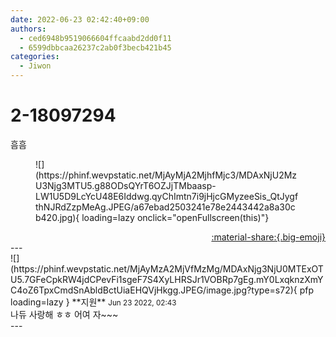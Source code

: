 ```yaml
---
date: 2022-06-23 02:42:40+09:00
authors:
  - ced6948b9519066604ffcaabd2dd0f11
  - 6599dbbcaa26237c2ab0f3becb421b45
categories:
  - Jiwon
---
```


# 2-18097294

<div class="post-container" markdown="1">
<div class="content-container md-sidebar__scrollwrap" markdown="1">

흠흠
<figure markdown="1">
![](https://phinf.wevpstatic.net/MjAyMjA2MjhfMjc3/MDAxNjU2MzU3Njg3MTU5.g88ODsQYrT6OZJjTMbaasp-LW1U5D9LcYcU48E6Iddwg.qyChImtn7i9jHjcGMyzeeSis_QtJygfthNJRdZzpMeAg.JPEG/a67ebad2503241e78e2443442a8a30cb420.jpg){ loading=lazy onclick="openFullscreen(this)"}
</figure>


</div>
</div>

<div style="text-align: right;" markdown="1">
<a href="https://weverse.io/fromis9/fanpost/2-18097294" style="text-align: right;">:material-share:{.big-emoji}</a>
</div>
---

<div class="comments-container md-sidebar__scrollwrap" markdown="1">
<div class="comment" markdown="1">
<div class='id-container' markdown="1">
![](https://phinf.wevpstatic.net/MjAyMzA2MjVfMzMg/MDAxNjg3NjU0MTExOTU5.7GFeCpkRW4jdCPevFi1sgeF7S4XyLHRSJr1VOBRp7gEg.mY0LxqknzXmYC4oZ6TpxCmdSnAbldBctUiaEHQVjHkgg.JPEG/image.jpg?type=s72){ pfp loading=lazy }
**<span class="artist">지원</span>** <small>Jun 23 2022, 02:43</small><br>
</div>
<div class='comment-body' markdown="1">
나듀 사랑해 ㅎㅎ 어여 자~~~
</div>
</div>
</div>
---
